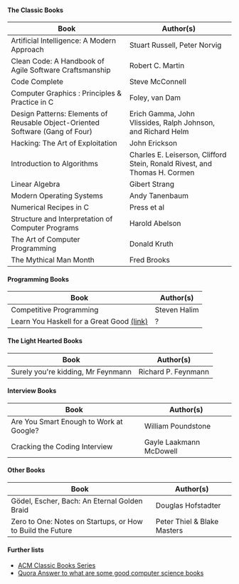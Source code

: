 #### The Classic Books 
Book | Author(s)
--- | --- 
Artificial Intelligence: A Modern Approach | Stuart Russell, Peter Norvig
Clean Code: A Handbook of Agile Software Craftsmanship | Robert C. Martin
Code Complete | Steve McConnell 
Computer Graphics : Principles & Practice in C | Foley, van Dam
Design Patterns: Elements of Reusable Object-Oriented Software (Gang of Four) | Erich Gamma, John Vlissides, Ralph Johnson, and Richard Helm
Hacking: The Art of Exploitation | John Erickson
Introduction to Algorithms 		| Charles E. Leiserson, Clifford Stein, Ronald Rivest, and Thomas H. Cormen
Linear Algebra | Gibert Strang
Modern Operating Systems | Andy Tanenbaum
Numerical Recipes in C | Press et al
Structure and Interpretation of Computer Programs | Harold Abelson 
The Art of Computer Programming | Donald Kruth
The Mythical Man Month | Fred Brooks

#### Programming Books
Book | Author(s)
--- | ---
Competitive Programming | Steven Halim
Learn You Haskell for a Great Good [(link)](http://learnyouahaskell.com) | ?

#### The Light Hearted Books 
Book | Author(s)
--- | ---
Surely you're kidding, Mr Feynmann   | Richard P. Feynmann

#### Interview Books 
Book | Author(s)
--- | ---
Are You Smart Enough to Work at Google? | William Poundstone
Cracking the Coding Interview | Gayle Laakmann McDowell

#### Other Books 
Book | Author(s)
--- | ---
Gödel, Escher, Bach: An Eternal Golden Braid | Douglas Hofstadter
Zero to One: Notes on Startups, or How to Build the Future | Peter Thiel & Blake Masters

#### Further lists 
* [ACM Classic Books Series](http://dl.acm.org/classics.cfm?CFID=568811003&CFTOKEN=47644654)
* [Quora Answer to what are some good computer science books](https://www.quora.com/What-are-some-of-the-best-books-on-computer-science)


